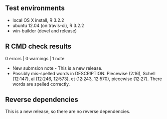 ## Test environments
* local OS X install, R 3.2.2
* ubuntu 12.04 (on travis-ci), R 3.2.2
* win-builder (devel and release)

## R CMD check results

0 errors | 0 warnings | 1 note

* New submsion note - This is a new release.
* Possibly mis-spelled words in DESCRIPTION: Piecewise (2:16), Schell (12:147), al (12:246, 12:573), et (12:243, 12:570), piecewise (12:27). There words are spelled correctly.

## Reverse dependencies

This is a new release, so there are no reverse dependencies.

